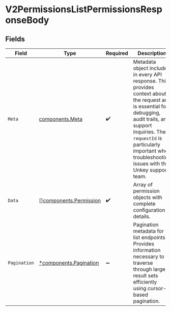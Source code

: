 # V2PermissionsListPermissionsResponseBody


## Fields

| Field                                                                                                                                                                                                                                                           | Type                                                                                                                                                                                                                                                            | Required                                                                                                                                                                                                                                                        | Description                                                                                                                                                                                                                                                     |
| --------------------------------------------------------------------------------------------------------------------------------------------------------------------------------------------------------------------------------------------------------------- | --------------------------------------------------------------------------------------------------------------------------------------------------------------------------------------------------------------------------------------------------------------- | --------------------------------------------------------------------------------------------------------------------------------------------------------------------------------------------------------------------------------------------------------------- | --------------------------------------------------------------------------------------------------------------------------------------------------------------------------------------------------------------------------------------------------------------- |
| `Meta`                                                                                                                                                                                                                                                          | [components.Meta](../../models/components/meta.md)                                                                                                                                                                                                              | :heavy_check_mark:                                                                                                                                                                                                                                              | Metadata object included in every API response. This provides context about the request and is essential for debugging, audit trails, and support inquiries. The `requestId` is particularly important when troubleshooting issues with the Unkey support team. |
| `Data`                                                                                                                                                                                                                                                          | [][components.Permission](../../models/components/permission.md)                                                                                                                                                                                                | :heavy_check_mark:                                                                                                                                                                                                                                              | Array of permission objects with complete configuration details.                                                                                                                                                                                                |
| `Pagination`                                                                                                                                                                                                                                                    | [*components.Pagination](../../models/components/pagination.md)                                                                                                                                                                                                 | :heavy_minus_sign:                                                                                                                                                                                                                                              | Pagination metadata for list endpoints. Provides information necessary to traverse through large result sets efficiently using cursor-based pagination.                                                                                                         |